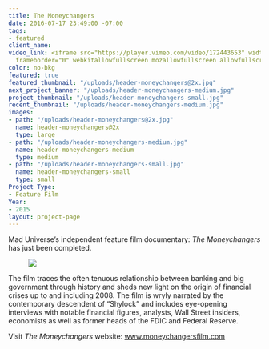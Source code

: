 ```yaml
---
title: The Moneychangers
date: 2016-07-17 23:49:00 -07:00
tags:
- featured
client_name:
video_link: <iframe src="https://player.vimeo.com/video/172443653" width="640" height="360"
  frameborder="0" webkitallowfullscreen mozallowfullscreen allowfullscreen></iframe>
color: no-bkg
featured: true
featured_thumbnail: "/uploads/header-moneychangers@2x.jpg"
next_project_banner: "/uploads/header-moneychangers-medium.jpg"
project_thumbnail: "/uploads/header-moneychangers-small.jpg"
recent_thumbnail: "/uploads/header-moneychangers-medium.jpg"
images:
- path: "/uploads/header-moneychangers@2x.jpg"
  name: header-moneychangers@2x
  type: large
- path: "/uploads/header-moneychangers-medium.jpg"
  name: header-moneychangers-medium
  type: medium
- path: "/uploads/header-moneychangers-small.jpg"
  name: header-moneychangers-small
  type: small
Project Type:
- Feature Film
Year:
- 2015
layout: project-page
---
```


Mad Universe’s independent feature film documentary: _The Moneychangers_ has just been completed.


<figure><img src="http://placehold.it/1000x450"></figure>

The film traces the often tenuous relationship between banking and big government through history and sheds new light on the origin of financial crises up to and including 2008. The film is wryly narrated by the contemporary descendent of “Shylock” and includes eye-opening interviews with notable financial figures, analysts, Wall Street insiders, economists as well as former heads of the FDIC and Federal Reserve.

Visit _The Moneychangers_ website: <a href="www.moneychangersfilm.com" target="_blank"> www.moneychangersfilm.com</a>
